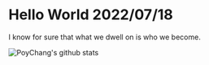 # Hello World 2022/07/18

I know for sure that what we dwell on is who we become.

![PoyChang's github stats](https://github-readme-stats.vercel.app/api?username=poychang&show_icons=true&theme=dracula)
